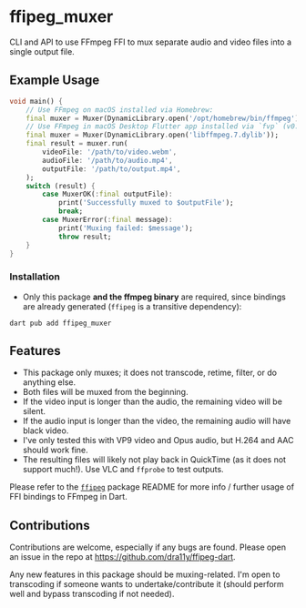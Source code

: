 # ffipeg_muxer

CLI and API to use FFmpeg FFI to mux separate audio and video files into a single output file.

## Example Usage

```dart
void main() {
    // Use FFmpeg on macOS installed via Homebrew:
    final muxer = Muxer(DynamicLibrary.open('/opt/homebrew/bin/ffmpeg'));
    // Use FFmpeg in macOS Desktop Flutter app installed via `fvp` (v0.26.1) package:
    final muxer = Muxer(DynamicLibrary.open('libffmpeg.7.dylib'));
    final result = muxer.run(
        videoFile: '/path/to/video.webm',
        audioFile: '/path/to/audio.mp4',
        outputFile: '/path/to/output.mp4',
    );
    switch (result) {
        case MuxerOK(:final outputFile):
            print('Successfully muxed to $outputFile');
            break;
        case MuxerError(:final message):
            print('Muxing failed: $message');
            throw result;
    }
}
```

### Installation

- Only this package **and the ffmpeg binary** are required, since bindings are already generated (`ffipeg` is a transitive dependency):
```
dart pub add ffipeg_muxer
```

## Features

- This package only muxes; it does not transcode, retime, filter, or do anything else.
- Both files will be muxed from the beginning.
- If the video input is longer than the audio, the remaining video will be silent.
- If the audio input is longer than the video, the remaining audio will have black video.
- I've only tested this with VP9 video and Opus audio, but H.264 and AAC should work fine.
- The resulting files will likely not play back in QuickTime (as it does not support much!). Use VLC and `ffprobe` to test outputs.

Please refer to the [`ffipeg`](https://pub.dev/packages/ffipeg) package README for more info / further usage of FFI bindings to FFmpeg in Dart.

## Contributions

Contributions are welcome, especially if any bugs are found. Please open an issue in the repo at https://github.com/dra11y/ffipeg-dart.

Any new features in this package should be muxing-related. I'm open to transcoding if someone wants to undertake/contribute it (should perform well and bypass transcoding if not needed).

